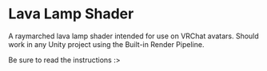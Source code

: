 # Lava Lamp Shader
A raymarched lava lamp shader intended for use on VRChat avatars. Should work in any Unity project using the Built-in Render Pipeline.

Be sure to read the instructions :>